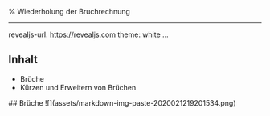 % Wiederholung der Bruchrechnung

---
revealjs-url: https://revealjs.com
theme: white
...

## Inhalt
<ul>
<li>Brüche</li>
<li>Kürzen und Erweitern von Brüchen</li>
</ul>  
<!---
- <span class="fragment fade-in">Brüche</span>
- <span class="fragment fade-in">Kürzen und Erweitern von Brüchen</span>
- <span class="fragment fade-in">Übersetzen von gebrochenen Zahlen</span>
- <span class="fragment fade-in">Gebrochene Zahlen vergleichen und ordnen</span>
- <span class="fragment fade-in">Erweitern und Kürzen vs. Multiplizieren und Dividieren</span>
- <span class="fragment fade-in">Brüche addieren, subtrahieren, multiplizieren und dividieren</span>
--->
## Brüche
![](assets/markdown-img-paste-2020021219201534.png)
